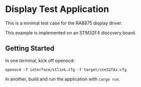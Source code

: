 # Display Test Application

This is a minimal test case for the RA8875 display driver.

This example is implemented on an STM32F4 discovery board.

## Getting Started

In one terminal, kick off openocd:

```
openocd -f interface/stlink.cfg -f target/stm32f4x.cfg
```

In another, build and run the application with `cargo run`.
